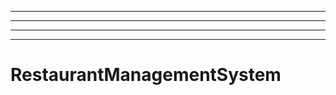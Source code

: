 -----------------------------------------
----------------------------------------------------------------------------------------------------
----------------------------------------------------------------------------------------------------
----------------------------------------------------------------------------------------------------
# RestaurantManagementSystem

